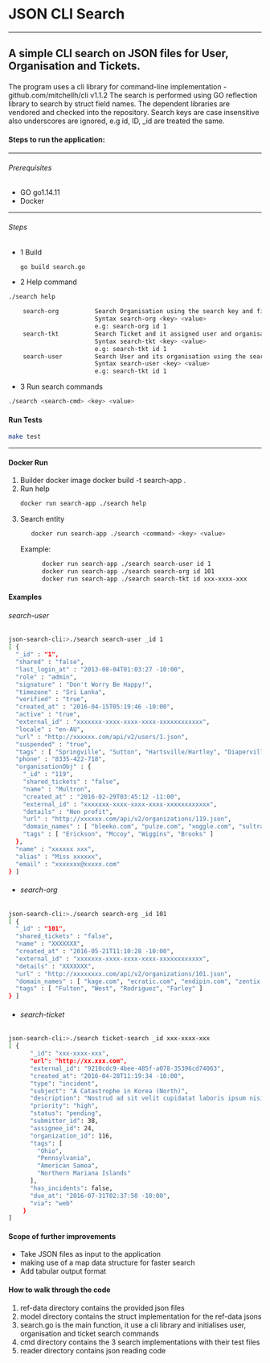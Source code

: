 # JSON CLI Search

----
A simple CLI search on JSON files for User, Organisation and Tickets.
----

####
The program uses a cli library for command-line implementation - github.com/mitchellh/cli v1.1.2
The search is performed using GO reflection library to search by struct field names.
The dependent libraries are vendored and checked into the repository.
Search keys are case insensitive also underscores are ignored, e.g id, ID, _id are treated the same.


#### Steps to run the application:

---

###### _Prerequisites_
- GO go1.14.11
- Docker
---

###### Steps
- 1 Build
    ```bash
    go build search.go
    ```

- 2 Help command
```bash
./search help

    search-org          Search Organisation using the search key and field. Key and value are case and underscore agnostic
                        Syntax search-org <key> <value>
                        e.g: search-org id 1
    search-tkt          Search Ticket and it assigned user and organisation using the search key and field. Key and value are case and underscore agnostic
                        Syntax search-tkt <key> <value>
                        e.g: search-tkt id 1
    search-user         Search User and its organisation using the search key and field. Key and value are case and underscore agnostic
                        Syntax search-user <key> <value>
                        e.g: search-tkt id 1

```
- 3 Run search commands
```bash
./search <search-cmd> <key> <value>
```

#### Run Tests

```bash
make test
```
___

#### Docker Run
1. Builder docker image
   docker build -t search-app .
2. Run help
   ```bash
   docker run search-app ./search help
   ```
3. Search entity
   ```bash
      docker run search-app ./search <command> <key> <value>
   ```
   Example:
   ```bash
         docker run search-app ./search search-user id 1
         docker run search-app ./search search-org id 101
         docker run search-app ./search search-tkt id xxx-xxxx-xxx
      ```

#### Examples

###### search-user <key> <value>
````bash
json-search-cli:>./search search-user _id 1
[ {
  "_id" : "1",
  "shared" : "false",
  "last_login_at" : "2013-08-04T01:03:27 -10:00",
  "role" : "admin",
  "signature" : "Don't Worry Be Happy!",
  "timezone" : "Sri Lanka",
  "verified" : "true",
  "created_at" : "2016-04-15T05:19:46 -10:00",
  "active" : "true",
  "external_id" : "xxxxxxx-xxxx-xxxx-xxxx-xxxxxxxxxxxx",
  "locale" : "en-AU",
  "url" : "http://xxxxxx.com/api/v2/users/1.json",
  "suspended" : "true",
  "tags" : [ "Springville", "Sutton", "Hartsville/Hartley", "Diaperville" ],
  "phone" : "8335-422-718",
  "organisationObj" : {
    "_id" : "119",
    "shared_tickets" : "false",
    "name" : "Multron",
    "created_at" : "2016-02-29T03:45:12 -11:00",
    "external_id" : "xxxxxxx-xxxx-xxxx-xxxx-xxxxxxxxxxxx",
    "details" : "Non profit",
    "url" : "http://xxxxxx.com/api/v2/organizations/119.json",
    "domain_names" : [ "bleeko.com", "pulze.com", "xoggle.com", "sultraxin.com" ],
    "tags" : [ "Erickson", "Mccoy", "Wiggins", "Brooks" ]
  },
  "name" : "xxxxxx xxx",
  "alias" : "Miss xxxxxx",
  "email" : "xxxxxxx@xxxxx.com"
} ]
````

- ###### search-org <key> <value>
````bash
json-search-cli:>./search search-org _id 101
[ {
  "_id" : "101",
  "shared_tickets" : "false",
  "name" : "XXXXXXX",
  "created_at" : "2016-05-21T11:10:28 -10:00",
  "external_id" : "xxxxxxx-xxxx-xxxx-xxxx-xxxxxxxxxxxx",
  "details" : "XXXXXXX",
  "url" : "http://xxxxxxxx.com/api/v2/organizations/101.json",
  "domain_names" : [ "kage.com", "ecratic.com", "endipin.com", "zentix.com" ],
  "tags" : [ "Fulton", "West", "Rodriguez", "Farley" ]
} ]
````

- ###### search-ticket <key> <value>
````bash
json-search-cli:>./search ticket-search _id xxx-xxxx-xxx
[ {
      "_id": "xxx-xxxx-xxx",
      "url": "http://xx.xxx.com",
      "external_id": "9210cdc9-4bee-485f-a078-35396cd74063",
      "created_at": "2016-04-28T11:19:34 -10:00",
      "type": "incident",
      "subject": "A Catastrophe in Korea (North)",
      "description": "Nostrud ad sit velit cupidatat laboris ipsum nisi amet laboris ex exercitation amet et proident. Ipsum fugiat aute dolore tempor nostrud velit ipsum.",
      "priority": "high",
      "status": "pending",
      "submitter_id": 38,
      "assignee_id": 24,
      "organization_id": 116,
      "tags": [
        "Ohio",
        "Pennsylvania",
        "American Samoa",
        "Northern Mariana Islands"
      ],
      "has_incidents": false,
      "due_at": "2016-07-31T02:37:50 -10:00",
      "via": "web"
    }
]
````

#### Scope of further improvements

- Take JSON files as input to the application
- making use of a map data structure for faster search
- Add tabular output format


#### How to walk through the code
1. ref-data directory contains the provided json files
2. model directory contains the struct implementation for the ref-data jsons
3. search.go is the main function, it use a cli library and initialises user, organisation and ticket search commands
4. cmd directory contains the 3 search implementations with their test files
5. reader directory contains json reading code
